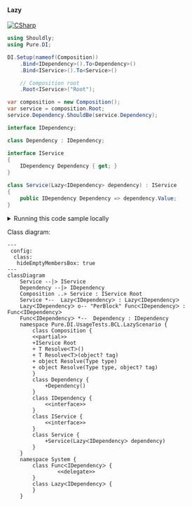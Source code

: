 #### Lazy

[![CSharp](https://img.shields.io/badge/C%23-code-blue.svg)](../tests/Pure.DI.UsageTests/BaseClassLibrary/LazyScenario.cs)


```c#
using Shouldly;
using Pure.DI;

DI.Setup(nameof(Composition))
    .Bind<IDependency>().To<Dependency>()
    .Bind<IService>().To<Service>()

    // Composition root
    .Root<IService>("Root");

var composition = new Composition();
var service = composition.Root;
service.Dependency.ShouldBe(service.Dependency);

interface IDependency;

class Dependency : IDependency;

interface IService
{
    IDependency Dependency { get; }
}

class Service(Lazy<IDependency> dependency) : IService
{
    public IDependency Dependency => dependency.Value;
}
```

<details>
<summary>Running this code sample locally</summary>

- Make sure you have the [.NET SDK 9.0](https://dotnet.microsoft.com/en-us/download/dotnet/9.0) or later is installed
- Create a net9.0 (or later) console application
- Add references to NuGet packages
  - [Pure.DI](https://www.nuget.org/packages/Pure.DI)
  - [Shouldly](https://www.nuget.org/packages/Shouldly)
- Copy the example code into the _Program.cs_ file

You are ready to run the example!

</details>


Class diagram:

```mermaid
---
 config:
  class:
   hideEmptyMembersBox: true
---
classDiagram
	Service --|> IService
	Dependency --|> IDependency
	Composition ..> Service : IService Root
	Service *--  LazyᐸIDependencyᐳ : LazyᐸIDependencyᐳ
	LazyᐸIDependencyᐳ o-- "PerBlock" FuncᐸIDependencyᐳ : FuncᐸIDependencyᐳ
	FuncᐸIDependencyᐳ *--  Dependency : IDependency
	namespace Pure.DI.UsageTests.BCL.LazyScenario {
		class Composition {
		<<partial>>
		+IService Root
		+ T ResolveᐸTᐳ()
		+ T ResolveᐸTᐳ(object? tag)
		+ object Resolve(Type type)
		+ object Resolve(Type type, object? tag)
		}
		class Dependency {
			+Dependency()
		}
		class IDependency {
			<<interface>>
		}
		class IService {
			<<interface>>
		}
		class Service {
			+Service(LazyᐸIDependencyᐳ dependency)
		}
	}
	namespace System {
		class FuncᐸIDependencyᐳ {
				<<delegate>>
		}
		class LazyᐸIDependencyᐳ {
		}
	}
```

